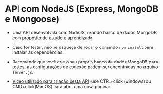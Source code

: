 # API com NodeJS (Express, MongoDB e Mongoose)
+ Uma API desenvolvida com NodeJS, usando banco de dados MongoDB com propósito de estudo e aprendizado.
+ Caso for testar, não se esqueça de rodar o comando ````npm install```` para instalar as dependências.
+ Recomendo que você crie o seu próprio banco de dados MongoDB para testes, as configurações de conexão podem ser encontradas no arquivo ````server.js````.

+ [Video utilizado para criação desta API](https://youtu.be/_7UQPve99r4?t=1223) (use CTRL+click (windows) ou CMD+click(MacOS) para abrir uma nova pagina)
